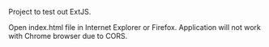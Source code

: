 Project to test out ExtJS.

Open index.html file in Internet Explorer or Firefox. Application will not work with Chrome browser due to CORS.